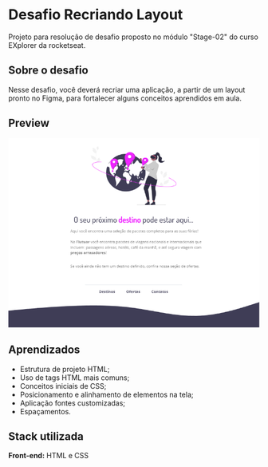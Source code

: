 
# Desafio Recriando Layout

Projeto para resolução de desafio proposto no módulo "Stage-02" do curso EXplorer da rocketseat.

## Sobre o desafio

Nesse desafio, você deverá recriar uma aplicação, a partir de um layout pronto no Figma, para fortalecer alguns conceitos aprendidos em aula.






## Preview 

![Preview](./images/preview.png)





## Aprendizados

- Estrutura de projeto HTML;
- Uso de tags HTML mais comuns;
- Conceitos iniciais de CSS;
- Posicionamento e alinhamento de elementos na tela;
- Aplicação fontes customizadas;
- Espaçamentos.



## Stack utilizada

**Front-end:** HTML e CSS


